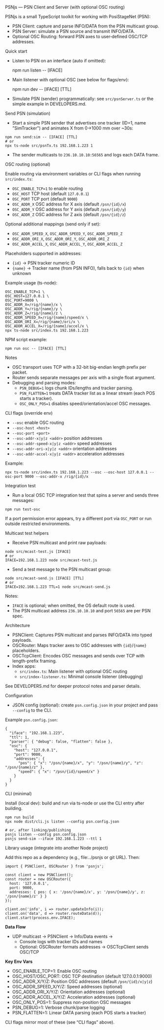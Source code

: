 PSNjs — PSN Client and Server (with optional OSC routing)

PSNjs is a small TypeScript toolkit for working with PosiStageNet (PSN):
- PSN Client: capture and parse INFO/DATA from the PSN multicast group.
- PSN Server: simulate a PSN source and transmit INFO/DATA.
- Optional OSC Routing: forward PSN axes to user‑defined OSC/TCP addresses.

Quick start

- Listen to PSN on an interface (auto if omitted):

  npm run listen -- [IFACE]

- Main listener with optional OSC (see below for flags/env):

  npm run dev -- [IFACE] [TTL]

- Simulate PSN (sender) programmatically: see `src/psnServer.ts` or the simple example in DEVELOPERS.md.

Send PSN (simulation)

- Start a simple PSN sender that advertises one tracker (ID=1, name "SimTracker") and animates X from 0→1000 mm over ~30s:

```
npm run send:sim -- [IFACE] [TTL]
# or
npx ts-node src/psnTx.ts 192.168.1.223 1
```

- The sender multicasts to `236.10.10.10:56565` and logs each DATA frame.

OSC routing (optional)

Enable routing via environment variables or CLI flags when running `src/index.ts`:

- `OSC_ENABLE_TCP=1` to enable routing
- `OSC_HOST` TCP host (default `127.0.0.1`)
- `OSC_PORT` TCP port (default `9000`)
- `OSC_ADDR_X` OSC address for X axis (default `/psn/{id}/x`)
- `OSC_ADDR_Y` OSC address for Y axis (default `/psn/{id}/y`)
- `OSC_ADDR_Z` OSC address for Z axis (default `/psn/{id}/z`)

Optional additional mappings (send only if set):

- `OSC_ADDR_SPEED_X`, `OSC_ADDR_SPEED_Y`, `OSC_ADDR_SPEED_Z`
- `OSC_ADDR_ORI_X`, `OSC_ADDR_ORI_Y`, `OSC_ADDR_ORI_Z`
- `OSC_ADDR_ACCEL_X`, `OSC_ADDR_ACCEL_Y`, `OSC_ADDR_ACCEL_Z`

Placeholders supported in addresses:

- `{id}` → PSN tracker numeric ID
- `{name}` → Tracker name (from PSN INFO), falls back to `{id}` when unknown

Example usage (ts-node):

```
OSC_ENABLE_TCP=1 \
OSC_HOST=127.0.0.1 \
OSC_PORT=9000 \
OSC_ADDR_X=/rig/{name}/x \
OSC_ADDR_Y=/rig/{name}/y \
OSC_ADDR_Z=/rig/{name}/z \
OSC_ADDR_SPEED_X=/rig/{name}/speed/x \
OSC_ADDR_ORI_X=/rig/{name}/ori/x \
OSC_ADDR_ACCEL_X=/rig/{name}/accel/x \
npx ts-node src/index.ts 192.168.1.223
```

NPM script example:

```
npm run osc -- [IFACE] [TTL]
```

Notes

- OSC transport uses TCP with a 32-bit big-endian length prefix per packet.
- Router sends separate messages per axis with a single float argument.
- Debugging and parsing modes:
  - `PSN_DEBUG=1` logs chunk IDs/lengths and tracker parsing.
  - `PSN_FLATTEN=1` treats DATA tracker list as a linear stream (each POS starts a tracker).
  - `OSC_ONLY_POS=1` disables speed/orientation/accel OSC messages.

CLI flags (override env)

- `--osc` enable OSC routing
- `--osc-host <host>`
- `--osc-port <port>`
- `--osc-addr-x|y|z <addr>` position addresses
- `--osc-addr-speed-x|y|z <addr>` speed addresses
- `--osc-addr-ori-x|y|z <addr>` orientation addresses
- `--osc-addr-accel-x|y|z <addr>` acceleration addresses

Example:

```
npx ts-node src/index.ts 192.168.1.223 --osc --osc-host 127.0.0.1 --osc-port 9000 --osc-addr-x /rig/{id}/x
```

Integration test

- Run a local OSC TCP integration test that spins a server and sends three messages:

```
npm run test-osc
```

If a port permission error appears, try a different port via `OSC_PORT` or run outside restricted environments.

Multicast test helpers

- Receive PSN multicast and print raw payloads:

```
node src/mcast-test.js [IFACE]
# or
IFACE=192.168.1.223 node src/mcast-test.js
```

- Send a test message to the PSN multicast group:

```
node src/mcast-send.js [IFACE] [TTL]
# or
IFACE=192.168.1.223 TTL=1 node src/mcast-send.js
```

Notes:
- `IFACE` is optional; when omitted, the OS default route is used.
- The PSN multicast address `236.10.10.10` and port `56565` are per PSN spec.

Architecture

- PSNClient: Captures PSN multicast and parses INFO/DATA into typed payloads.
- OSCRouter: Maps tracker axes to OSC addresses with `{id}`/`{name}` placeholders.
- OSCTcpClient: Encodes OSC messages and sends over TCP with length-prefix framing.
- Index apps:
  - `src/index.ts`: Main listener with optional OSC routing
  - `src/index-listener.ts`: Minimal console listener (debugging)

See DEVELOPERS.md for deeper protocol notes and parser details.

Configuration

- JSON config (optional): create `psn.config.json` in your project and pass `--config` to the CLI.

Example `psn.config.json`:

```
{
  "iface": "192.168.1.223",
  "ttl": 1,
  "parser": { "debug": false, "flatten": false },
  "osc": {
    "host": "127.0.0.1",
    "port": 9000,
    "addresses": {
      "pos": { "x": "/psn/{name}/x", "y": "/psn/{name}/y", "z": "/psn/{name}/z" },
      "speed": { "x": "/psn/{id}/speed/x" }
    }
  }
}
```

CLI (minimal)

Install (local dev): build and run via ts-node or use the CLI entry after building.

```
npm run build
npx node dist/cli.js listen --config psn.config.json

# or, after linking/publishing
psnjs listen --config psn.config.json
psnjs send-sim --iface 192.168.1.223 --ttl 1
```

Library usage (integrate into another Node project)

Add this repo as a dependency (e.g., file:../psnjs or git URL). Then:

```
import { PSNClient, OSCRouter } from 'psnjs';

const client = new PSNClient();
const router = new OSCRouter({
  host: '127.0.0.1',
  port: 9000,
  addresses: { pos: { x: '/psn/{name}/x', y: '/psn/{name}/y', z: '/psn/{name}/z' } }
});

client.on('info', i => router.updateInfo(i));
client.on('data', d => router.routeData(d));
client.start(process.env.IFACE);
```

**Data Flow**

- UDP multicast → PSNClient → Info/Data events →
  - Console logs with tracker IDs and names
  - Optional: OSCRouter formats addresses → OSCTcpClient sends OSC/TCP

**Key Env Vars**

- OSC_ENABLE_TCP=1: Enable OSC routing
- OSC_HOST/OSC_PORT: OSC TCP destination (default 127.0.0.1:9000)
- OSC_ADDR_X/Y/Z: Position OSC addresses (default `/psn/{id}/x|y|z`)
- OSC_ADDR_SPEED_X/Y/Z: Speed addresses (optional)
- OSC_ADDR_ORI_X/Y/Z: Orientation addresses (optional)
- OSC_ADDR_ACCEL_X/Y/Z: Acceleration addresses (optional)
- OSC_ONLY_POS=1: Suppress non-position OSC messages
- PSN_DEBUG=1: Verbose chunk/parse logging
- PSN_FLATTEN=1: Linear DATA parsing (each POS starts a tracker)

CLI flags mirror most of these (see “CLI flags” above).

